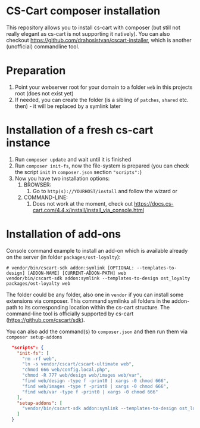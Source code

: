 # CS-Cart composer installation
This repository allows you to install cs-cart with composer (but still not really elegant as cs-cart is not supporting it natively). You can also checkout https://github.com/drahosistvan/cscart-installer, which is another (unofficial) commandline tool.

# Preparation
1. Point your webserver root for your domain to a folder `web` in this projects root (does not exist yet)
1. If needed, you can create the folder (is a sibling of `patches`, `shared` etc. then) - it will be replaced by a symlink later

# Installation of a fresh cs-cart instance
1. Run `composer update` and wait until it is finished
1. Run `composer init-fs`, now the file-system is prepared (you can check the script `init` in `composer.json` section `"scripts":`)
1. Now you have two installation options:
   1. BROWSER: 
       1. Go to `http(s)://YOURHOST/install` and follow the wizard or
   1. COMMAND-LINE:
       1. Does not work at the moment, check out https://docs.cs-cart.com/4.4.x/install/install_via_console.html

# Installation of add-ons
Console command example to install an add-on which is available already on the server (in folder `packages/ost-loyalty`):
```
# vendor/bin/cscart-sdk addon:symlink [OPTIONAL: --templates-to-design] [ADDON-NAME] [CURRENT-ADDON-PATH] web
vendor/bin/cscart-sdk addon:symlink --templates-to-design ost_loyalty packages/ost-loyalty web
```
The folder could be any folder, also one in `vendor` if you can install some extensions via composer. 
This command symlinks all folders in the addon-path to its corresponding location within the cs-cart structure. 
The command-line tool is officially supported by cs-cart (https://github.com/cscart/sdk).

You can also add the command(s) to `composer.json` and then run them via `composer setup-addons`
```json
  "scripts": {
    "init-fs": [
      "rm -rf web",
      "ln -s vendor/cscart/cscart-ultimate web",
      "chmod 666 web/config.local.php",
      "chmod -R 777 web/design web/images web/var",
      "find web/design -type f -print0 | xargs -0 chmod 666",
      "find web/images -type f -print0 | xargs -0 chmod 666",
      "find web/var -type f -print0 | xargs -0 chmod 666"
    ],
    "setup-addons": [
      "vendor/bin/cscart-sdk addon:symlink --templates-to-design ost_loyalty packages/ost-loyalty web"
    ]
  }
```
